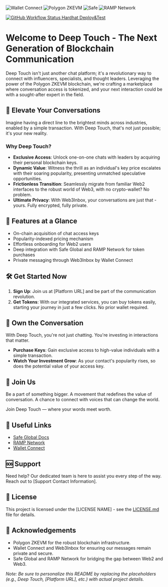 ![Wallet Connect](https://walletconnect.com/images/logo.svg) ![Polygon ZKEVM](https://ecosystem.polygon.technology/assets/images/polygon-ecosystem-logo.svg) ![Safe](https://www.gitbook.com/cdn-cgi/image/width=256,height=256,fit=contain,format=auto/https%3A%2F%2F3486380927-files.gitbook.io%2F~%2Ffiles%2Fv0%2Fb%2Fgitbook-x-prod.appspot.com%2Fo%2Fspaces%252F-MhyEZtd5TVytPJtyS7v%252Flogo%252Fxu0SyrXobvIB5gqhqFUy%252FSafe_Logos_H-Lockup_Black.png%3Falt%3Dmedia%26token%3D33f0924b-79f7-464b-8562-0a4f35dbb301) ![RAMP Network](https://assets-global.website-files.com/63fe1b7ead2cd2d5e0af02e7/64014b581131158a027ee4a7_ramp_logo_color.svg)

[![GitHub Workflow Status Hardhat Deploy&Test](https://github.com/visoftsolutions/eth-lisbon-2023/actions/workflows/main.yml/badge.svg)](https://github.com/visoftsolutions/eth-lisbon-2023/actions/workflows/main.yml)

# Welcome to Deep Touch - The Next Generation of Blockchain Communication

Deep Touch isn't just another chat platform; it's a revolutionary way to connect with influencers, specialists, and thought leaders. Leveraging the power of the Polygon ZKEVM blockchain, we're crafting a marketplace where conversation access is tokenized, and your next interaction could be with a sought-after expert in the field.

## 🚀 Elevate Your Conversations

Imagine having a direct line to the brightest minds across industries, enabled by a simple transaction. With Deep Touch, that's not just possible; it's your new reality.

### Why Deep Touch?

- **Exclusive Access**: Unlock one-on-one chats with leaders by acquiring their personal blockchain keys.
- **Dynamic Value**: Witness the thrill as an individual's key price escalates with their soaring popularity, presenting unmatched speculative opportunities.
- **Frictionless Transition**: Seamlessly migrate from familiar Web2 interfaces to the robust world of Web3, with no crypto-wallet? No problem.
- **Ultimate Privacy**: With Web3Inbox, your conversations are just that - yours. Fully encrypted, fully private.

## 🌟 Features at a Glance

- On-chain acquisition of chat access keys
- Popularity-indexed pricing mechanism
- Effortless onboarding for Web2 users
- Deep integration with Safe Global and RAMP Network for token purchases
- Private messaging through Web3Inbox by Wallet Connect

## 🛠 Get Started Now

1. **Sign Up**: Join us at [Platform URL] and be part of the communication revolution.
2. **Get Tokens**: With our integrated services, you can buy tokens easily, starting your journey in just a few clicks. No prior wallet required.

## 💼 Own the Conversation

With Deep Touch, you're not just chatting. You're investing in interactions that matter.

- **Purchase Keys**: Gain exclusive access to high-value individuals with a simple transaction.
- **Watch Your Investment Grow**: As your contact's popularity rises, so does the potential value of your access key.

## 🤝 Join Us

Be a part of something bigger. A movement that redefines the value of conversation. A chance to connect with voices that can change the world. 

Join Deep Touch — where your words meet worth.

## 🔗 Useful Links

- [Safe Global Docs](https://docs.safe.global/getting-started/readme)
- [RAMP Network](https://ramp.network/)
- [Wallet Connect](https://walletconnect.com/)

## 🆘 Support

Need help? Our dedicated team is here to assist you every step of the way. Reach out to [Support Contact Information].

## 📄 License

This project is licensed under the [LICENSE NAME] - see the [LICENSE.md](LICENSE.md) file for details.

## 🙏 Acknowledgements

- Polygon ZKEVM for the robust blockchain infrastructure.
- Wallet Connect and Web3Inbox for ensuring our messages remain private and secure.
- Safe Global and RAMP Network for bridging the gap between Web2 and Web3.

*Note: Be sure to personalize this README by replacing the placeholders (e.g., Deep Touch, [Platform URL], etc.) with actual project details.*
